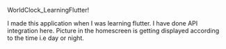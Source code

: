 WorldClock_LearningFlutter!

I made this application when I was learning flutter. I have done API integration here. Picture in the homescreen is getting displayed according to the time i.e day or night. 


